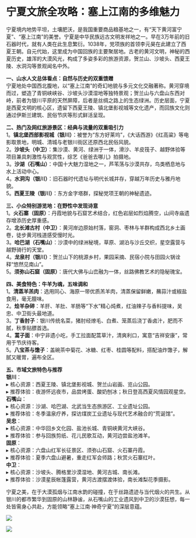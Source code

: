 # 宁夏文旅全攻略：塞上江南的多维魅力  

宁夏境内地势平坦，土壤肥沃，是我国重要商品粮基地之一，有“天下黄河富宁夏”、“塞上江南”的美誉。宁夏是中华民族远古文明发祥地之一。早在3万年前的旧石器时代，就有人类在此生息繁衍。1038年，党项族的首领李元昊在此建立了西夏王朝。自元代始，这里成为中国回族的主要聚居地。古老的黄河文明，神秘的西夏历史，雄浑的大漠风光，构成了多姿多彩的旅游资源，贺兰山、沙坡头、西夏王陵、水洞沟等景观闻名中外。  

**一、山水人文总体看点：自然与历史的双重馈赠**  
宁夏地处中国西北腹地，以“塞上江南”的奇幻地貌与多元文化交融著称。黄河穿境而过，塑造了青铜峡峡谷、沙坡头沙漠湿地等独特景观；贺兰山与六盘山东西对峙，前者为银川平原的天然屏障，后者是丝绸之路上的生态绿洲。历史层面，宁夏是西夏文明的核心区，遗留下西夏王陵、镇北堡影视城等文化遗产，而回族文化则通过伊斯兰建筑、民俗节庆等形式鲜活呈现。  

**二、热门及网红旅游景区：经典与流量的双重吸引力**  
1。**镇北堡西部影视城（银川）**：被誉为“东方好莱坞”，《大话西游》《红高粱》等电影取景地，明城、清城与老银川街区还原西北民俗风貌。  
2。**沙坡头（中卫）**：集沙漠、黄河、绿洲于一体，滑沙、羊皮筏子、越野体验等项目兼具刺激性与观赏性，综艺《爸爸去哪儿》拍摄地。  
3。**沙湖（石嘴山）**：中国十大魅力湿地之一，芦苇荡与沙漠共存，鸟类栖息地与水上活动中心。  
4。**水洞沟（银川）**：旧石器时代遗址与明代长城并存，穿越万年历史与雅丹地貌。  
5。**西夏王陵（银川）**：东方金字塔群，探秘党项王朝的神秘遗迹。  

**三、小众特别游览地：在野性中发现诗意**  
1。**火石寨（固原）**：丹霞地貌与石窟艺术结合，红色岩层如烈焰腾空，山间寺庙遗存增添历史厚重感。  
2。**北长滩古村（中卫）**：黄河岸边原始村落，窑洞、枣林与羊群构成西北乡土画卷，徒步黄河栈道感受慢时光。  
3。**哈巴湖（石嘴山）**：沙漠中的绿洲秘境，草原、湖泊与沙丘交织，星空露营与越野骑行的天堂。  
4。**龙泉村（银川）**：贺兰山下的桃源乡村，果园采摘、民宿小院与田园火锅诠释“悠然见南山”。  
5。**须弥山石窟（固原）**：唐代大佛与山峦融为一体，丝路佛教艺术的隐秘瑰宝。  

**四、美食特色：牛羊为魂，五味调和**  
1。**清蒸羊羔肉**：选用同心、海原一带优质羔羊肉，清蒸保留鲜嫩，蘸蒜汁或椒盐食用，毫无膻味。  
2。**烩羊杂碎**：羊肝、羊肚、羊肠等“下水”精心炖煮，红油辣子与香料提味，吴忠、中卫街头最地道。  
3。**丁香肘子**：银川传统名菜，猪肘经燎毛、白煮、笼蒸后浇丁香卤汁，肥而不腻，秋季贴膘首选。  
4。**蒿子面**：中宁非遗小吃，手工拉面配蒿草汁，清爽利口，寓意“吉祥安康”，常用于节庆待客。  
5。**八宝茶与馓子**：盖碗茶中菊花、冰糖、红枣、桂圆等配料，搭配油炸馓子，解腻又暖胃，遍布全区。  

**五、市域文旅特色与推荐**  
**银川**：  
▸ 核心资源：西夏王陵、镇北堡影视城、贺兰山岩画、览山公园。  
▸ 推荐体验：夜游怀远夜市，品尝烤蛋、酸奶刨冰；秋日登高西夏风情园观星空。  
**石嘴山**：  
▸ 核心资源：沙湖、哈巴湖、北武当生态旅游区、工业遗址公园。  
▸ 推荐体验：冬季温泉疗养，探访煤炭工业遗址与现代艺术融合的“荒诞馆”。  
**吴忠**：  
▸ 核心资源：中华回乡文化园、盐池长城、青铜峡黄河大峡谷。  
▸ 推荐体验：参与回族剪纸、花儿民歌互动，黄河边尝盐池滩羊。  
**固原**：  
▸ 核心资源：六盘山红军长征景区、须弥山石窟、火石寨丹霞。  
▸ 推荐体验：夏季六盘山避暑，重走红军会师路；秋赏火石寨红叶。  
**中卫**：  
▸ 核心资源：沙坡头、腾格里沙漠湿地、黄河古城、南长滩。  
▸ 推荐体验：沙漠星辰帐篷露营，黄河古渡摆渡体验，南长滩梨花季摄影。  

宁夏之美，在于大漠孤烟与江南水韵的碰撞，在于丝路遗迹与当代烟火的共生。从银川的都市繁华到固原的山林静谧，从石嘴山的工业遗风到中卫的沙漠狂想，每一处皆需身心共赴，方能领略“塞上江南·神奇宁夏”的深层意蕴。  

![](https://boot-img.xuexi.cn/image/1005/process/58ef1ca719884491be54a7199c6a4232.jpg)  

![](https://s1.imagehub.cc/images/2025/06/25/ca875613d227357b24e4d76bf7512d0d.jpg)  
<!-- Last processed: 2025-07-22 03:44:27 -->
